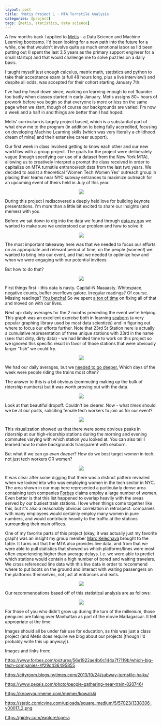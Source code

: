 ```yaml
---
layout: post
title: 'Metis Project 1 - MTA Turnstile Analysis'
categories: [project]
tags: [metis, statistics, data science]
---
```


A few months back I applied to [Metis](https://www.thisismetis.com/) - a Data Science and Machine Learning bootcamp. I'd been looking for a new path into the future for a while, one that wouldn't involve quite as much emotional labor as I'd been putting out (I spent the last 3.5 years as the primary support engineer for a small startup) and that would challenge me to solve puzzles on a daily basis.  

I taught myself just enough calculus, matrix math, statistics and python to take their acceptance exam (a full 48 hours long, plus a live interview!) and despite all odds, was accepted for their cohort starting January 7th. 

I've had my head down since, working on learning enough to not flounder too badly when classes started in early January. Metis assigns 80+ hours of prework before you begin so that everyone is more or less on the same page when we start, though of course our backgrounds are varied. I'm now a week and a half in and things are better than I had hoped. 

Metis' curriculum is largely project based, which is a substantial part of what drew me to the program (in addition to being fully accredited, focusing on developing Machine Learning skills [which was very literally a childhood dream of mine] and their extensive career support). 

Our first week in class involved getting to know each other and our new workflow with a group project. The goals for the project were deliberately vague (though specifying our use of a dataset from the New York MTA), allowing us to creatively interpret a prompt the class received in order to capitalize on MTA turnstile entrance/exit data from the last two years. We decided to assist a theoretical 'Women Tech Women Yes' outreach group in placing their teams near NYC subway entrances to maximize outreach for an upcoming event of theirs held in July of this year.

<p align="center">
<img src="/assets/images/2019/1/benson.png">
</p>

During this project I rediscovered a deeply held love for building keynote presentations. I'm more than a little bit excited to share our insights (and memes) with you.

Before we sat down to dig into the data we found through [data.ny.gov](https://data.ny.gov/Transportation/Turnstile-Usage-Data-2017/v5y5-mwpb) we wanted to make sure we understood our problem and how to solve it:

<p align="center">
<img src="/assets/images/2019/1/MTA_presentation_2.png">
</p>

The most important takeaway here was that we needed to focus our efforts on an appropriate and relevant period of time, on the people (women!) we wanted to bring into our event, and that we needed to optimize how and when we were engaging with our potential invitees. 

But how to do that?

<p align="center">
<img src="/assets/images/2019/1/MTA_presentation_3.png">
</p>

First things first - this data is nasty. Capital-N Naaaasty. Whitespace, negative counts, buffer overflows galore. Irregular readings? Of course. Missing readings? [You betcha!](https://memegenerator.net/img/instances/56316803/for-sure-you-betcha.jpg) So we spent [a ton of time](https://www.forbes.com/sites/gilpress/2016/03/23/data-preparation-most-time-consuming-least-enjoyable-data-science-task-survey-says/#facfcdb6f637) on fixing all of that and moved on with our lives. 

Next up: daily averages for the 2 months preceding the event we're helping. This graph was an excellent exercise both in learning [seaborn](https://seaborn.pydata.org/) (a very popular graphing library used by most data scientists) and in figuring out where to focus our efforts further. Note that 23rd St Station here is actually a cumulative representation of three unique stations with 23rd in the name (see: that dirty, dirty data) - we had limited time to work on this project so we ignored this specific result in favor of those stations that were obviously larger "fish" we could fry.

<p align="center">
<img src="/assets/images/2019/1/top10_pipeline_edit.png">
</p>

We had our daily averages, but we [needed to go deeper.](https://i.kym-cdn.com/entries/icons/mobile/000/012/886/wntgd.jpg) Which days of the week were people riding the trains most often?

The answer to this is a bit obvious (commuting making up the bulk of ridership numbers) but it was worth proving out with the data.

<p align="center">
<img src="/assets/images/2019/1/weekly_ridership.png">
</p>

Look at that beautiful dropoff. Couldn't be clearer. Now - what *times* should we be at our posts, soliciting female tech workers to join us for our event?

<p align="center">
<img src="/assets/images/2019/1/weeklytop5.png">
</p>

This visualization showed us that there were some obvious peaks in ridership at our high-ridership stations during the morning and evening commutes varying with which station you looked at. You can also tell I learned how to make backgrounds transparent with seaborn.

But what if we can go *even deeper*? How do we best target *women* in tech, not just tech workers OR women?

<p align="center">
<img src="/assets/images/2019/1/map-cropped.png">
</p>

It was clear after some digging that there was a distinct pattern revealed when we looked into who was employing women in the tech sector in NYC. The area shown in our map here represented a particularly dense area containing tech companies [Forbes](https://www.forbes.com/pictures/56e1922ae4b0c144a7f7119b/which-big-tech-companies-/#1d57f6845855) claims employ a large number of women. Even better is that this list happened to overlap heavily with the areas served by our busiest train stations. I love when things come together like this, but it's also a reasonably obvious correlation in retrospect: companies with many employees would certainly employ many women in pure numbers, and would contribute heavily to the traffic at the stations surrounding their main offices.

One of my favorite parts of this project (okay, it was actually just my favorite graph) was an insight my group member [Marc Kelechava](https://marcmuon.github.io/) brought to the table. It turns out that the MTA also provides live data, and from that we were able to pull statistics that showed us which platforms/lines were most often experiencing higher than average delays. I.e. we were able to predict which stations would contain a high number of bored and waiting travelers. We cross referenced line data with this live data in order to recommend where to put boots on the ground and interact with waiting passengers on the platforms themselves, not just at entrances and exits.


<p align="center">
<img src="/assets/images/2019/1/platform_wait.png">
</p>

Our recommendations based off of this statistical analysis are as follows:

<p align="center">
<img src="/assets/images/2019/1/MTA_presentation_8.png">
</p>

For those of you who didn't grow up during the turn of the millenium, those penguins are taking over Manhattan as part of the movie Madagascar. It felt appropriate at the time.  



Images should all be under fair use for education, as this was just a class project (and Metis does require we blog about our projects [though I'd probably write this up anyway]). 


Images and links from:    
  
https://www.forbes.com/pictures/56e1922ae4b0c144a7f7119b/which-big-tech-companies-/#29c436495855

https://cityroom.blogs.nytimes.com/2013/10/24/subway-turnstile-haiku/

https://www.pexels.com/photo/people-gathering-near-train-820746/

https://knowyourmeme.com/memes/kowalski

https://static.comicvine.com/uploads/square_medium/5/57023/1338306-v00017_2.png

https://giphy.com/explore/opera
